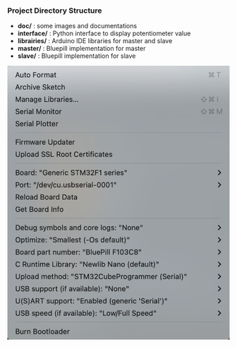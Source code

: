 ### Project Directory Structure

- **doc/** : some images and documentations  
- **interface/** : Python interface to display potentiometer value  
- **librairies/** : Arduino IDE libraries for master and slave  
- **master/** : Bluepill implementation for master  
- **slave/** : Bluepill implementation for slave  

![Board](https://github.com/tetelie/canopen-stm32duino/blob/main/doc/board.png)
